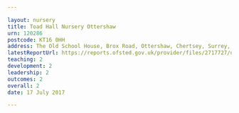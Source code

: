 ```yaml
---

layout: nursery
title: Toad Hall Nursery Ottershaw
urn: 120286
postcode: KT16 0HH
address: The Old School House, Brox Road, Ottershaw, Chertsey, Surrey, KT16 0HH
latestReportUrl: https://reports.ofsted.gov.uk/provider/files/2717727/urn/120286.pdf
teaching: 2
development: 2
leadership: 2
outcomes: 2
overall: 2
date: 17 July 2017

---
```

